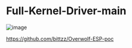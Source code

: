 # Full-Kernel-Driver-main

![image](https://github.com/xelas-bot/KernelBypassPoC/assets/55160414/88527df8-ea8f-43ab-b476-62ead0a32b73)

https://github.com/bittzz/Overwolf-ESP-poc

